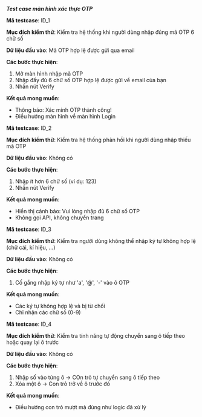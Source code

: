 ***Test case màn hình xác thực OTP***

**Mã testcase**: ID_1

**Mục đích kiểm thử**: Kiểm tra hệ thống khi người dùng nhập đúng mã OTP 6 chữ số 

**Dữ liệu đầu vào**: Mã OTP hợp lệ được gửi qua email

**Các bước thực hiện**:
1. Mở màn hình nhập mã OTP
2. Nhập đầy đủ 6 chữ số OTP hợp lệ được gửi về email của bạn
3. Nhấn nút Verify
   
**Kết quả mong muốn**:
- Thông báo: Xác minh OTP thành công!
- Điều hướng màn hình về màn hình Login



**Mã testcase**: ID_2

**Mục đích kiểm thử**: Kiểm tra hệ thống phản hồi khi người dùng nhập thiếu mã OTP

**Dữ liệu đầu vào**: Không có 

**Các bước thực hiện**:
1. Nhập ít hơn 6 chữ số (ví dụ: 123)
2. Nhấn nút Verify
   
**Kết quả mong muốn**:
- Hiển thị cảnh báo: Vui lòng nhập đủ 6 chữ số OTP
- Không gọi API, không chuyển trang 


**Mã testcase**: ID_3

**Mục đích kiểm thử**: Kiểm tra người dùng không thể nhập ký tự không hợp lệ (chữ cái, kí hiệu, ...)

**Dữ liệu đầu vào**: Không có

**Các bước thực hiện**:
1. Cố gắng nhập ký tự như 'a', '@', '-' vào ô OTP
   
**Kết quả mong muốn**:
- Các ký tự không hợp lệ và bị từ chối
- Chỉ nhận các chữ số (0-9)


**Mã testcase**: ID_4

**Mục đích kiểm thử**: Kiểm tra tính năng tự động chuyển sang ô tiếp theo hoặc quay lại ô trước

**Dữ liệu đầu vào**: Không có 

**Các bước thực hiện**:
1. Nhập số vào từng ô -> COn trỏ tự chuyển sang ô tiếp theo
2. Xóa một ô -> Con trỏ trở về ô trước đó
   
**Kết quả mong muốn**:
- Điều hướng con trỏ mượt mà đúng như logic đã xử lý


